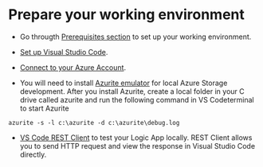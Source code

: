 # Prepare your working environment
* Go througth [Prerequisites section](https://docs.microsoft.com/en-us/azure/logic-apps/create-single-tenant-workflows-visual-studio-code#prerequisites) to set up your working environment.

* [Set up Visual Studio Code](https://docs.microsoft.com/en-us/azure/logic-apps/create-single-tenant-workflows-visual-studio-code#set-up-visual-studio-code).

* [Connect to your Azure Account](https://docs.microsoft.com/en-us/azure/logic-apps/create-single-tenant-workflows-visual-studio-code#connect-to-your-azure-account).

* You will need to install [Azurite emulator](https://marketplace.visualstudio.com/items?itemName=Azurite.azurite) for local Azure Storage development. After you install Azurite, create a local folder in your C drive called azurite and run the following command in VS Codeterminal to start Azurite

```
azurite -s -l c:\azurite -d c:\azurite\debug.log
```

* [VS Code REST Client](https://marketplace.visualstudio.com/items?itemName=humao.rest-client) to test your Logic App locally. REST Client allows you to send HTTP request and view the response in Visual Studio Code directly.
 